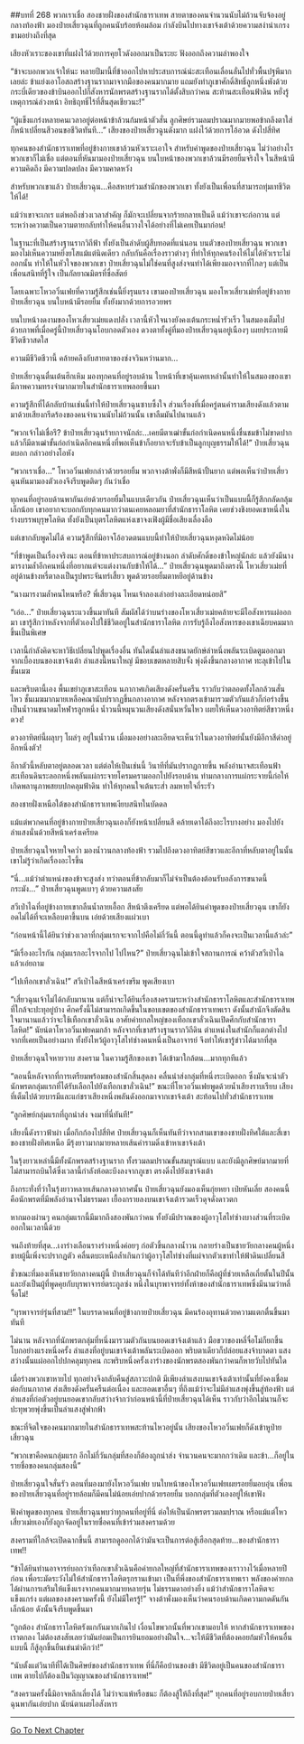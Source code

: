 ##บทที่ 268 พวกเราเชื่อ
สองชายฝั่งของสำนักธาราเทพ สายตาของคนจำนวนนับไม่ถ้วนจับจ้องอยู่กลางท้องฟ้า มองป๋ายเสี่ยวฉุนที่ถูกคนนับร้อยห้อมล้อม กำลังบินไปทางเขาจ้งเต้าด้วยความสง่าน่าเกรงขามอย่างถึงที่สุด

เสียงหัวเราะของเขาที่แฝงไว้ด้วยการคุยโวดังออกมาเป็นระยะ ฟังออกถึงความลำพองใจ

“ข้าจะบอกพวกเจ้าให้นะ หลายปีมานี้ที่ข้าออกไปหาประสบการณ์น่ะสะเทือนเลื่อนลั่นไปทั่วพื้นปฐพีมากเลยล่ะ ข้าแย่งเอาโอสถสร้างฐานรากมาจากมือของคนมากมาย แถมยังทำภูเขาศักดิ์สิทธิ์ลูกหนึ่งพังด้วย กระบี่เดียวของข้าบินออกไปก็สังหารนักพรตสร้างฐานรากได้ตั้งสิบกว่าคน สะท้านสะเทือนฟ้าดิน หยั่งรู้เหตุการณ์ล่วงหน้า อิทธิฤทธิ์ไร้ที่สิ้นสุดเชียวนะ!”

“ผู้แข็งแกร่งหลายคนเวลาอยู่ต่อหน้าข้าล้วนก้มหน้าตัวสั่น ลูกศิษย์รวมลมปราณมากมายพอข้าถลึงตาใส่ก็หน้าเปลี่ยนสีวอนขอชีวิตทันที...” เสียงของป๋ายเสี่ยวฉูนดังมาก แฝงไว้ด้วยการโอ้อวด ดังไปสี่ทิศ

ทุกคนของสำนักธาราเทพที่อยู่ข้างกายเขาล้วนหัวเราะเอาใจ สำหรับคำพูดของป๋ายเสี่ยวฉุน ไม่ว่าอย่างไรพวกเขาก็ไม่เชื่อ แต่ตอนที่หันมามองป๋ายเสี่ยวฉุน บนใบหน้าของพวกเขาล้วนมีรอยยิ้มจริงใจ ในสีหน้ามีความคิดถึง มีความปลดปลง มีความคาดหวัง

สำหรับพวกเขาแล้ว ป๋ายเสี่ยวฉุน...คือสหายร่วมสำนักของพวกเขา ทั้งยังเป็นเพื่อนที่สามารถทุ่มเทชีวิตให้ได้!

แม้ว่าเขาจะเกเร แต่พอถึงช่วงเวลาสำคัญ ก็มักจะเปลี่ยนจากร้ายกลายเป็นดี แม้ว่าเขาจะก่อกวน แต่ระหว่างความเป็นความตายกลับทำให้คนอื่นวางใจได้อย่างที่ไม่เคยเป็นมาก่อน!

ในฐานะที่เป็นสร้างฐานรากวิถีฟ้า ทั้งยังเป็นลำดับผู้สืบทอดที่แน่นอน บนตัวของป๋ายเสี่ยวฉุน พวกเขามองไม่เห็นความหยิ่งยโสแม้แต่นิดเดียว กลับกันคือเรื่องราวต่างๆ ที่ทำให้ทุกคนร้องไห้ไม่ได้หัวเราะไม่ออกนั้น ทำให้ในหัวใจของพวกเขา ป๋ายเสี่ยวฉุนไม่ใช่คนที่สูงส่งจนทำได้เพียงมองจากที่ไกลๆ แต่เป็นเพื่อนสนิทที่รู้ใจ เป็นกัลยาณมิตรที่ซื่อสัตย์

โดยเฉพาะโหวอวิ๋นเฟยที่ความรู้สึกเช่นนี้ยิ่งรุนแรง เขามองป๋ายเสี่ยวฉุน มองโหวเสี่ยวเม่ยที่อยู่ข้างกายป๋ายเสี่ยวฉุน บนใบหน้ามีรอยยิ้ม ทั้งยังมากด้วยการอวยพร

บนใบหน้างดงามของโหวเสี่ยวเม่ยแดงปลั่ง เวลานี้หัวใจนางยังคงเต้นกระหน่ำรัวเร็ว ในสมองเต็มไปด้วยภาพที่เมื่อครู่นี้ป๋ายเสี่ยวฉุนโอบกอดตัวเอง ดวงตาทั้งคู่ที่มองป๋ายเสี่ยวฉุนอยู่เนืองๆ เผยประกายมีชีวิตชีวาสดใส

ความมีชีวิตชีวานี้ คล้ายคลึงกับสายตาของซ่งจวินหว่านมาก...

ป๋ายเสี่ยวฉุนตื่นเต้นฮึกเหิม มองทุกคนที่อยู่รอบด้าน ใบหน้าที่เขาคุ้นเคยเหล่านั้นทำให้ในสมองของเขามีภาพความทรงจำมากมายในสำนักธาราเทพลอยขึ้นมา

ความรู้สึกที่ได้กลับบ้านเช่นนี้ทำให้ป๋ายเสี่ยวฉุนซาบซึ้งใจ ส่วนเรื่องที่เมื่อครู่ตนคำรามเสียงดังแล้วตามมาด้วยเสียงกรีดร้องของคนจำนวนนับไม่ถ้วนนั้น เขาลืมมันไปนานแล้ว

“พวกเจ้าไม่เชื่อรึ? ข้าป๋ายเสี่ยวฉุนร้ายกาจนักล่ะ...เคยมีตาเฒ่าขั้นก่อกำเนิดคนหนึ่งชื่นชมข้าไม่ขาดปาก แล้วก็มีตาเฒ่าขั้นก่อกำเนิดอีกคนหนึ่งที่พอเห็นข้าก็อยากจะรับข้าเป็นลูกบุญธรรมให้ได้!” ป๋ายเสี่ยวฉุนตบอก กล่าวอย่างโอหัง

“พวกเราเชื่อ...” โหวอวิ๋นเฟยกล่าวด้วยรอยยิ้ม พวกจางต้าพั่งก็มีสีหน้าปั้นยาก แต่พอเห็นว่าป๋ายเสี่ยวฉุนหันมามองตัวเองจึงรีบพูดติดๆ กันว่าเชื่อ

ทุกคนที่อยู่รอบด้านพากันเอ่ยด้วยรอยยิ้มในแบบเดียวกัน ป๋ายเสี่ยวฉุนเห็นว่าเป็นแบบนี้ก็รู้สึกกลัดกลุ้มเล็กน้อย เขาอยากจะบอกกับทุกคนมากว่าตนเคยหลอมยาที่สำนักธาราโลหิต เคยช่วงชิงยอดเขาหนึ่งในร่างบรรพบุรุษโลหิต ทั้งยังเป็นบุตรโลหิตแห่งเขาจงเฟิงผู้มีชื่อเสียงเลื่องลือ

แต่เขากลับพูดไม่ได้ ความรู้สึกที่มิอาจโอ้อวดตนแบบนี้ทำให้ป๋ายเสี่ยวฉุนหงุดหงิดไม่น้อย

“ที่ข้าพูดเป็นเรื่องจริงนะ ตอนที่ข้าหาประสบการณ์อยู่ข้างนอก ลำดับศักดิ์ของข้าใหญ่นักล่ะ แล้วยังมีนางมารงามล้ำอีกคนหนึ่งที่อยากแต่จะแต่งงานกับข้าให้ได้...” ป๋ายเสี่ยวฉุนพูดมาถึงตรงนี้ โหวเสี่ยวเม่ยที่อยู่ด้านข้างหรี่ตาลงเป็นรูปพระจันทร์เสี้ยว พูดด้วยรอยยิ้มตาหยีอยู่ด้านข้าง

“นางมารงามล้ำคนไหนหรือ? พี่เสี่ยวฉุน ไหนเจ้าลองเล่าอย่างละเอียดหน่อยสิ”

“เอ่อ...” ป๋ายเสี่ยวฉุนระแวงขึ้นมาทันที สัมผัสได้ว่าบนร่างของโหวเสี่ยวเม่ยคล้ายจะมีไอสังหารแผ่ออกมา เขารู้สึกว่าหลังจากที่ตัวเองไปใช้ชีวิตอยู่ในสำนักธาราโลหิต การรับรู้ถึงไอสังหารของเขาเฉียบคมมากขึ้นเป็นพิเศษ

เวลานี้กำลังคิดจะหาวิธีเปลี่ยนไปพูดเรื่องอื่น ทันใดนั้นลำแสงขนาดยักษ์ลำหนึ่งพลันระเบิดตูมออกมาจากเบื้องบนของเขาจ้งเต้า ลำแสงนี้หนาใหญ่ มีขอบเขตหลายสิบจั้ง พุ่งดิ่งขึ้นกลางอากาศ ทะลุเข้าไปในชั้นเมฆ

และพริบตานี้เอง พื้นเขย่าภูเขาสะเทือน นภากาศเกิดเสียงดังครั่นครืน ราวกับว่าตลอดทั้งโลกล้วนสั่นไหว ชั้นเมฆมากมายเหลือคณานับปรากฏขึ้นกลางอากาศ หลังจากตรงเข้ามารวมตัวกันแล้วก็ก่อร่างขึ้นเป็นน้ำวนขนาดมโหฬารลูกหนึ่ง น้ำวนนี้หมุนวนเสียงดังสนั่นหวั่นไหว เผยให้เห็นดวงอาทิตย์สีขาวหนึ่งดวง!

ดวงอาทิตย์นี้ผลุบๆ โผล่ๆ อยู่ในน้ำวน เมื่อมองอย่างละเอียดจะเห็นว่าในดวงอาทิตย์นั้นยังมีอีกาสีดำอยู่อีกหนึ่งตัว!

อีกาตัวนี้หลับตาอยู่ตลอดเวลา แต่ต่อให้เป็นเช่นนี้ วินาทีที่มันปรากฏกายขึ้น พลังอำนาจสะเทือนฟ้าสะเทือนดินระลอกหนึ่งพลันแผ่กระจายโครมครามออกไปยังรอบด้าน ท่ามกลางการแผ่กระจายนี้ก่อให้เกิดพลานุภาพสยบปกคลุมฟ้าดิน ทำให้ทุกคนใจเต้นระส่ำ ลมหายใจถี่ระรัว

สองชายฝั่งเหนือใต้ของสำนักธาราเทพเงียบสนิทในบัดดล

แม้แต่พวกคนที่อยู่ข้างกายป๋ายเสี่ยวฉุนเองก็ยังหน้าเปลี่ยนสี คล้ายเดาได้ถึงอะไรบางอย่าง มองไปยังลำแสงนั่นด้วยสีหน้าเคร่งเครียด

ป๋ายเสี่ยวฉุนใจหายใจคว่ำ มองน้ำวนกลางท้องฟ้า รวมไปถึงดวงอาทิตย์สีขาวและอีกาที่หลับตาอยู่ในนั้น เขาไม่รู้ว่าเกิดเรื่องอะไรขึ้น

“นี่...แม้ว่าตำแหน่งของข้าจะสูงส่ง ทว่าตอนที่ข้ากลับมาก็ไม่จำเป็นต้องต้อนรับอลังการขนาดนี้กระมัง...” ป๋ายเสี่ยวฉุนพูดเบาๆ ด้วยความสงสัย

สวีเป่าไฉที่อยู่ข้างกายเขากลืนน้ำลายเอื้อก สีหน้าตึงเครียด แต่พอได้ยินคำพูดของป๋ายเสี่ยวฉุน เขาก็ยังอดไม่ได้ที่จะเหลือบตาขึ้นบน เอ่ยด้วยเสียงแผ่วเบา

“ก่อนหน้านี้ได้ยินว่าช่วงเวลาที่กลุ่มแรกจะจากไปคือไม่กี่วันนี้ ตอนนี้ดูท่าแล้วก็คงจะเป็นเวลานี้แล้วล่ะ”

“มีเรื่องอะไรกัน กลุ่มแรกอะไรจากไป ไปไหน?” ป๋ายเสี่ยวฉุนไม่เข้าใจสถานการณ์ คว้าตัวสวีเป่าไฉแล้วเอ่ยถาม

“ไปเทือกเขาลั่วเฉิน!” สวีเป่าไฉสีหน้าเคร่งขรึม พูดเสียงเบา

“เสี่ยวฉุนเจ้าไม่ได้กลับมานาน แต่ก็น่าจะได้ยินเรื่องสงครามระหว่างสำนักธาราโลหิตและสำนักธาราเทพที่ใกล้จะปะทุอยู่บ้าง ศึกครั้งนี้ไม่สามารถเกิดขึ้นในขอบเขตของสำนักธาราเทพเรา ดังนั้นสำนักจึงตัดสินใจมานานแล้วว่าจะใช้เทือกเขาลั่วเฉิน อาศัยค่ายกลใหญ่ของเทือกเขาลั่วเฉินเปิดศึกกับสำนักธาราโลหิต!” นัยน์ตาโหวอวิ๋นเฟยคมกล้า หลังจากที่เขาสร้างฐานรากวิถีดิน ตำแหน่งในสำนักก็แตกต่างไปจากที่เคยเป็นอย่างมาก ทั้งยังไหว้ผู้อาวุโสไท่ซ่างคนหนึ่งเป็นอาจารย์ จึงทำให้เขารู้ข่าวได้มากที่สุด

ป๋ายเสี่ยวฉุนใจหายวาบ สงคราม ในความรู้สึกของเขา ได้เข้ามาใกล้ตน...มากทุกทีแล้ว

“ตอนนี้หลังจากที่การเตรียมพร้อมของสำนักสิ้นสุดลง คลื่นนำส่งกลุ่มที่หนึ่งระเบิดออก ซึ่งมันจะนำตัวนักพรตกลุ่มแรกที่ได้รับเลือกไปยังเทือกเขาลั่วเฉิน!” ขณะที่โหวอวิ๋นเฟยพูดด้วยน้ำเสียงราบเรียบ เสียงที่เต็มไปด้วยบารมีและแก่ชราเสียงหนึ่งพลันดังออกมาจากเขาจ้งเต้า สะท้อนไปทั่วสำนักธาราเทพ

“ลูกศิษย์กลุ่มแรกที่ถูกนำส่ง จงมาที่นี่ทันที!”

เสียงนี้ดังราวฟ้าผ่า เมื่อกึกก้องไปสี่ทิศ ป๋ายเสี่ยวฉุนก็เห็นทันทีว่าจากสามเขาของชายฝั่งทิศใต้และสี่เขาของชายฝั่งทิศเหนือ มีรุ้งยาวมากมายหลายเส้นคำรามดิ่งเข้าหาเขาจ้งเต้า

ในรุ้งยาวเหล่านี้มีทั้งนักพรตสร้างฐานราก ทั้งรวมลมปราณขั้นสมบูรณ์แบบ และยังมีลูกศิษย์มากมายที่ไม่สามารถบินได้ซึ่งเวลานี้กำลังห้อตะบึงลงจากภูเขา ตรงดิ่งไปยังเขาจ้งเต้า

ถึงกระทั่งที่ว่าในรุ้งยาวหลายเส้นกลางอากาศนั้น ป๋ายเสี่ยวฉุนยังมองเห็นกุ่ยหยา เป่ยหันเลี่ย สองคนนี้คือนักพรตที่มีพลังอำนาจไม่ธรรมดา เยื้องกรายลงบนเขาจ้งเต้ารวดเร็วดุจดั่งดาวตก

หากมองผ่านๆ คนกลุ่มแรกนี้มีมากถึงสองพันกว่าคน ทั้งยังมีปราณของผู้อาวุโสไท่ซ่างบางส่วนที่ระเบิดออกในเวลานี้ด้วย

จนถึงท้ายที่สุด...เงาร่างเลือนรางร่างหนึ่งค่อยๆ ก่อตัวขึ้นกลางน้ำวน กลายร่างเป็นชายวัยกลางคนผู้หนึ่ง ชายผู้นี้เพิ่งจะปรากฏตัว คลื่นตบะเหนือล้ำเกินกว่าผู้อาวุโสไท่ซ่างที่แผ่จากตัวเขาทำให้ฟ้าดินเปลี่ยนสี

ชั่วขณะที่มองเห็นชายวัยกลางคนผู้นี้ ป๋ายเสี่ยวฉุนก็จำได้ทันทีว่าอีกฝ่ายก็คือผู้ที่ช่วยเหลือเถี่ยตั้นในปีนั้น และยังเป็นผู้ที่พูดคุยกับบุรพาจารย์ตระกูลซ่ง หนึ่งในบุรพาจารย์ทั้งห้าของสำนักธาราเทพซึ่งมีนามว่าหลี่จื่อโม่!

“บุรพาจารย์รุ่นที่สาม!!” ในบรรดาคนที่อยู่ข้างกายป๋ายเสี่ยวฉุน มีคนร้องอุทานด้วยความแตกตื่นขึ้นมาทันที

ไม่นาน หลังจากที่นักพรตกลุ่มที่หนึ่งมารวมตัวกันบนยอดเขาจ้งเต้าแล้ว มือขวาของหลี่จื่อโม่ก็ยกขึ้นโบกอย่างแรงหนึ่งครั้ง ลำแสงที่อยู่บนเขาจ้งเต้าพลันระเบิดออก พริบตาเดียวก็ปล่อยแสงจ้าบาดตา แสงสว่างนั้นแผ่ออกไปปกคลุมทุกคน กะพริบหนึ่งครั้งเงาร่างของนักพรตสองพันกว่าคนก็หายวับไปทันใด

เมื่อร่างพวกเขาหายไป ทุกอย่างจึงกลับคืนสู่สภาวะปกติ มีเพียงลำแสงบนเขาจ้งเต้าเท่านั้นที่ยังคงเชื่อมต่อกับนภากาศ ส่งเสียงดังครั่นครืนต่อเนื่อง และยอดเขาอื่นๆ ที่ถึงแม้ว่าจะไม่มีลำแสงพุ่งขึ้นสู่ท้องฟ้า แต่ลำแสงที่ก่อตัวอยู่บนยอดเขากลับสว่างจ้ากว่าก่อนหน้านี้ที่ป๋ายเสี่ยวฉุนได้เห็น ราวกับว่าอีกไม่นานก็จะปะทุพวยพุ่งขึ้นเป็นลำแสงสู่ฟากฟ้า

ขณะที่จิตใจของคนมากมายในสำนักธาราเทพสะท้านไหวอยู่นั้น เสียงของโหวอวิ๋นเฟยก็ดังเข้าหูป๋ายเสี่ยวฉุน

“พวกเขาคือคนกลุ่มแรก อีกไม่กี่วันกลุ่มที่สองก็ต้องถูกนำส่ง จำนวนคนจะมากกว่าเดิม และข้า...ก็อยู่ในรายชื่อของคนกลุ่มสองนี้”

ป๋ายเสี่ยวฉุนใจสั่นรัว ตอนที่มองมายังโหวอวิ๋นเฟย บนใบหน้าของโหวอวิ๋นเฟยเผยรอยยิ้มอบอุ่น เพื่อนของป๋ายเสี่ยวฉุนที่อยู่รายล้อมก็มีคนไม่น้อยเอ่ยปากด้วยรอยยิ้ม บอกกลุ่มที่ตัวเองอยู่ให้เขาฟัง

ฟังคำพูดของทุกคน ป๋ายเสี่ยวฉุนพบว่าทุกคนที่อยู่ที่นี่ ต่อให้เป็นนักพรตรวมลมปราณ หรือแม้แต่โหวเสี่ยวเม่ยเองก็ยังถูกจัดอยู่ในรายชื่อคนที่เข้าร่วมสงครามด้วย

สงครามที่ใกล้จะเปิดฉากขึ้นนี้ สามารถดูออกได้ว่ามันจะเป็นการต่อสู้เฮือกสุดท้าย...ของสำนักธาราเทพ!!

“ข้าได้ยินท่านอาจารย์บอกว่าเทือกเขาลั่วเฉินคือค่ายกลใหญ่ที่สำนักธาราเทพของเราวางไว้เมื่อหลายปีก่อน เพื่อระมัดระวังไม่ให้สำนักธาราโลหิตรุกรานเข้ามา เป็นที่พึ่งของสำนักธาราเทพเรา พลังของค่ายกลได้ผ่านการเสริมให้แข็งแรงจากคนมากมายหลายรุ่น ไม่ธรรมดาอย่างยิ่ง แม้ว่าสำนักธาราโลหิตจะแข็งแกร่ง แต่ผลของสงครามครั้งนี้ ยังไม่มีใครรู้!” จางต้าพั่งมองเห็นว่าคนรอบด้านเกิดความกดดันกันเล็กน้อย ดังนั้นจึงรีบพูดขึ้นมา

“ถูกต้อง สำนักธาราโลหิตรังแกกันมากเกินไป เงื่อนไขพวกนั้นที่พวกเขามอบให้ หากสำนักธาราเทพของเราตกลง ไม่ต้องสงสัยเลยว่ามันย่อมเป็นการยินยอมอย่างฝืนใจ...จะให้มีชีวิตที่ต้องคอยก้มหัวให้คนอื่นแบบนี้ ก็สู้ลุกขึ้นยืนเข่นฆ่าดีกว่า!”

“นับตั้งแต่วินาทีที่ได้เป็นศิษย์ของสำนักธาราเทพ ที่นี่ก็คือบ้านของข้า มีชีวิตอยู่เป็นคนของสำนักธาราเทพ ตายไปก็ต้องเป็นวิญญาณของสำนักธาราเทพ!”

“สงครามครั้งนี้มิอาจหลีกเลี่ยงได้ ไม่ว่าจะแพ้หรือชนะ ก็ต้องสู้ให้ถึงที่สุด!” ทุกคนที่อยู่รอบกายป๋ายเสี่ยวฉุนพากันเอ่ยปาก นัยน์ตาเผยไอสังหาร

------


[Go To Next Chapter]( ./86.md)